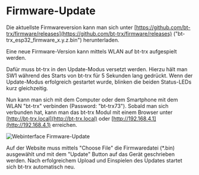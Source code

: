 # Firmware-Update

Die aktuellste Firmwareversion kann man sich unter
[https://github.com/bt-trx/firmware/releases](https://github.com/bt-trx/firmware/releases)
("bt-trx_esp32_firmware_x.y.z.bin") herunterladen.

Eine neue Firmware-Version kann mittels WLAN auf bt-trx aufgespielt werden.

Dafür muss bt-trx in den Update-Modus versetzt werden. Hierzu hält man SW1
während des Starts von bt-trx für 5 Sekunden lang gedrückt.
Wenn der Update-Modus erfolgreich gestartet wurde, blinken die beiden
Status-LEDs kurz gleichzeitig.

Nun kann man sich mit dem Computer oder dem Smartphone mit dem WLAN "bt-trx"
verbinden (Password: "bt-trx73").
Sobald man sich verbunden hat, kann man das bt-trx Modul mit einem Browser
unter [http://bt-trx.local](http://bt-trx.local) oder
[http://192.168.4.1](http://192.168.4.1) erreichen.

![Webinterface Firmware-Update](firmware_update.png)

Auf der Website muss mittels "Choose File" die Firmwaredatei (*.bin) ausgewählt
und mit dem "Update" Button auf das Gerät geschrieben werden.
Nach erfolgreichem Upload und Einspielen des Updates startet sich bt-trx
automatisch neu.
